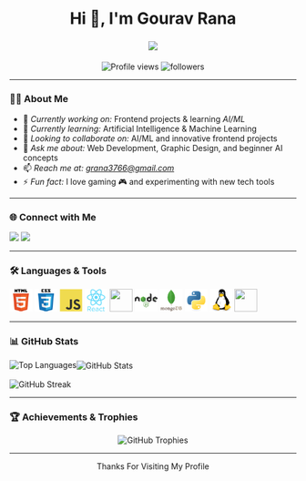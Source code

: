 <h1 align="center">Hi 👋, I'm Gourav Rana</h1>
<h3 align="center">
  <a href="https://git.io/typing-svg">
    <img src="https://readme-typing-svg.herokuapp.com?font=Fira+Code&pause=1000&color=0E75B6&center=true&vCenter=true&width=500&lines=Frontend+Developer;Aspiring+AI+%26+ML+Engineer;Graphic+Designer;Tech+Enthusiast;Lifelong+Learner">
  </a>
</h3>

<p align="center">
  <img src="https://komarev.com/ghpvc/?username=gouravrana94&label=Profile%20views&color=0e75b6&style=flat" alt="Profile views" />
  <img src="https://img.shields.io/github/followers/gouravrana94?label=Followers&style=social" alt="followers" />
</p>

---

### 👨‍💻 About Me  
- 🔭 *Currently working on:* Frontend projects & learning *AI/ML*  
- 🌱 *Currently learning:* Artificial Intelligence & Machine Learning  
- 🤝 *Looking to collaborate on:* AI/ML and innovative frontend projects  
- 💬 *Ask me about:* Web Development, Graphic Design, and beginner AI concepts  
- 📫 *Reach me at:* *grana3766@gmail.com*  
- ⚡ *Fun fact:* I love gaming 🎮 and experimenting with new tech tools  

---

### 🌐 Connect with Me  
<p align="left">
<a href="https://linkedin.com/in/gourav rana" target="_blank"><img src="https://img.shields.io/badge/LinkedIn-0A66C2?style=for-the-badge&logo=linkedin&logoColor=white"/></a>
<a href="https://instagram.com/gourrav_0" target="_blank"><img src="https://img.shields.io/badge/Instagram-E4405F?style=for-the-badge&logo=instagram&logoColor=white"/></a>
</p>

---

### 🛠 Languages & Tools  
<p>
  <img src="https://raw.githubusercontent.com/devicons/devicon/master/icons/html5/html5-original-wordmark.svg" width="40" height="40"/>
  <img src="https://raw.githubusercontent.com/devicons/devicon/master/icons/css3/css3-original-wordmark.svg" width="40" height="40"/>
  <img src="https://raw.githubusercontent.com/devicons/devicon/master/icons/javascript/javascript-original.svg" width="40" height="40"/>
  <img src="https://raw.githubusercontent.com/devicons/devicon/master/icons/react/react-original-wordmark.svg" width="40" height="40"/>
  <img src="https://reactnative.dev/img/header_logo.svg" width="40" height="40"/>
  <img src="https://raw.githubusercontent.com/devicons/devicon/master/icons/nodejs/nodejs-original-wordmark.svg" width="40" height="40"/>
  <img src="https://raw.githubusercontent.com/devicons/devicon/master/icons/mongodb/mongodb-original-wordmark.svg" width="40" height="40"/>
  <img src="https://raw.githubusercontent.com/devicons/devicon/master/icons/python/python-original.svg" width="40" height="40"/>
  <img src="https://raw.githubusercontent.com/devicons/devicon/master/icons/linux/linux-original.svg" width="40" height="40"/>
  <img src="https://www.vectorlogo.zone/logos/adobe_illustrator/adobe_illustrator-icon.svg" width="40" height="40"/>
</p>

---

### 📊 GitHub Stats  
<p>
  <img align="left" src="https://github-readme-stats.vercel.app/api/top-langs/?username=gouravrana94&layout=compact&theme=tokyonight" alt="Top Languages"/>
</p>
<p>
  <img align="center" src="https://github-readme-stats.vercel.app/api?username=gouravrana94&show_icons=true&theme=tokyonight" alt="GitHub Stats"/>
</p>
<p>
  <img align="center" src="https://github-readme-streak-stats.herokuapp.com/?user=gouravrana94&theme=tokyonight" alt="GitHub Streak"/>
</p>

---

### 🏆 Achievements & Trophies  
<p align="center">
  <img src="https://github-profile-trophy.vercel.app/?username=gouravrana94&theme=tokyonight&no-frame=true&row=1&column=6" alt="GitHub Trophies"/>
</p>

--- 
<p align="center">
  Thanks For Visiting My Profile
</p>
